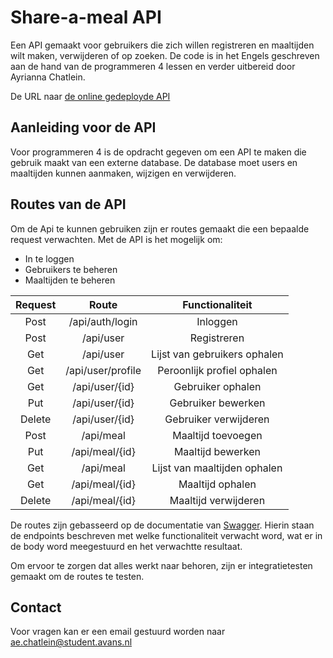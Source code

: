 # Share-a-meal API

Een API gemaakt voor gebruikers die zich willen registreren en maaltijden wilt maken, verwijderen of op zoeken.
De code is in het Engels geschreven aan de hand van de programmeren 4 lessen en verder uitbereid door Ayrianna Chatlein.

De URL naar [de online gedeployde API](https://shareameal-prog4-2187226.herokuapp.com/)

## Aanleiding voor de API

Voor programmeren 4 is de opdracht gegeven om een API te maken die gebruik maakt van een externe database. De database moet users en maaltijden kunnen aanmaken, wijzigen en verwijderen.

## Routes van de API

Om de Api te kunnen gebruiken zijn er routes gemaakt die een bepaalde request verwachten.
Met de API is het mogelijk om:

- In te loggen
- Gebruikers te beheren
- Maaltijden te beheren

| Request |       Route       |       Functionaliteit        |
| :-----: | :---------------: | :--------------------------: |
|  Post   |  /api/auth/login  |           Inloggen           |
|  Post   |     /api/user     |         Registreren          |
|   Get   |     /api/user     | Lijst van gebruikers ophalen |
|   Get   | /api/user/profile |  Peroonlijk profiel ophalen  |
|   Get   |  /api/user/{id}   |      Gebruiker ophalen       |
|   Put   |  /api/user/{id}   |      Gebruiker bewerken      |
| Delete  |  /api/user/{id}   |    Gebruiker verwijderen     |
|  Post   |     /api/meal     |      Maaltijd toevoegen      |
|   Put   |  /api/meal/{id}   |      Maaltijd bewerken       |
|   Get   |     /api/meal     | Lijst van maaltijden ophalen |
|   Get   |  /api/meal/{id}   |       Maaltijd ophalen       |
| Delete  |  /api/meal/{id}   |     Maaltijd verwijderen     |

De routes zijn gebasseerd op de documentatie van [Swagger](https://shareameal-api.herokuapp.com/docs/). Hierin staan de endpoints beschreven met welke functionaliteit verwacht word, wat er in de body word meegestuurd en het verwachtte resultaat.

Om ervoor te zorgen dat alles werkt naar behoren, zijn er integratietesten gemaakt om de routes te testen.

## Contact

Voor vragen kan er een email gestuurd worden naar [ae.chatlein@student.avans.nl](mailto:ae.chatlein@student.avans.nl)
